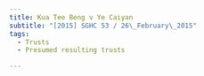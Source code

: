 ```yaml
---
title: Kua Tee Beng v Ye Caiyan 
subtitle: "[2015] SGHC 53 / 26\_February\_2015"
tags:
  - Trusts
  - Presumed resulting trusts

---
```



